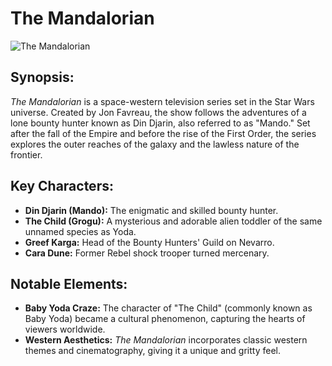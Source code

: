 # **The Mandalorian**

![The Mandalorian](https://example.com/the-mandalorian-poster.jpg)

## **Synopsis:**
*The Mandalorian* is a space-western television series set in the Star Wars universe. Created by Jon Favreau, the show follows the adventures of a lone bounty hunter known as Din Djarin, also referred to as "Mando." Set after the fall of the Empire and before the rise of the First Order, the series explores the outer reaches of the galaxy and the lawless nature of the frontier.

## **Key Characters:**
- **Din Djarin (Mando):** The enigmatic and skilled bounty hunter.
- **The Child (Grogu):** A mysterious and adorable alien toddler of the same unnamed species as Yoda.
- **Greef Karga:** Head of the Bounty Hunters' Guild on Nevarro.
- **Cara Dune:** Former Rebel shock trooper turned mercenary.

## **Notable Elements:**
- **Baby Yoda Craze:** The character of "The Child" (commonly known as Baby Yoda) became a cultural phenomenon, capturing the hearts of viewers worldwide.
- **Western Aesthetics:** *The Mandalorian* incorporates classic western themes and cinematography, giving it a unique and gritty feel.
